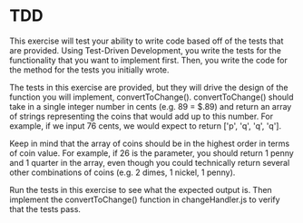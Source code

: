 # TDD
This exercise will test your ability to write code based off of the tests that are provided. Using Test-Driven Development, you write the tests for the functionality that you want to implement first. Then, you write the code for the method for the tests you initially wrote.

The tests in this exercise are provided, but they will drive the design of the function you will implement, convertToChange(). convertToChange() should take in a single integer number in cents (e.g. 89 = $.89) and return an array of strings representing the coins that would add up to this number. For example, if we input 76 cents, we would expect to return ['p', 'q', 'q', 'q'].

Keep in mind that the array of coins should be in the highest order in terms of coin value. For example, if 26 is the parameter, you should return 1 penny and 1 quarter in the array, even though you could technically return several other combinations of coins (e.g. 2 dimes, 1 nickel, 1 penny).

Run the tests in this exercise to see what the expected output is. Then implement the convertToChange() function in changeHandler.js to verify that the tests pass. 
